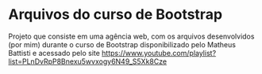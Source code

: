 # Arquivos do curso de Bootstrap
Projeto que consiste em uma agência web, com os arquivos desenvolvidos (por mim) durante o curso de Bootstrap disponibilizado pelo Matheus Battisti e acessado pelo site https://www.youtube.com/playlist?list=PLnDvRpP8Bnexu5wvxogy6N49_S5Xk8Cze
